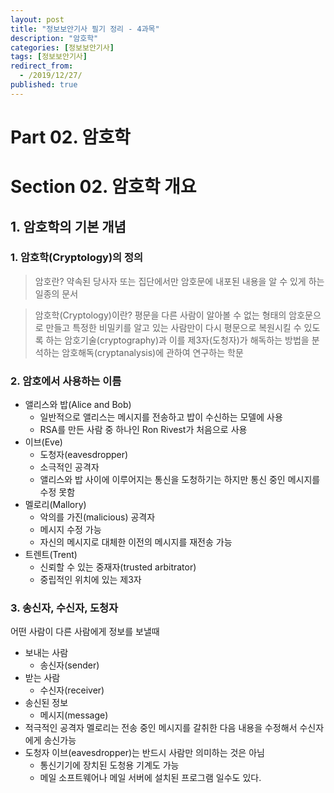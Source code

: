 ```yaml
---
layout: post
title: "정보보안기사 필기 정리 - 4과목"
description: "암호학"
categories: [정보보안기사]
tags: [정보보안기사]
redirect_from:
  - /2019/12/27/
published: true
---
```


# Part 02. 암호학

# Section 02. 암호학 개요

## 1. 암호학의 기본 개념

### 1. 암호학(Cryptology)의 정의

> 암호란?
> 약속된 당사자 또는 집단에서만 암호문에 내포된 내용을 알 수 있게 하는 일종의 문서

> 암호학(Cryptology)이란?
> 평문을 다른 사람이 알아볼 수 없는 형태의 암호문으로 만들고
> 특정한 비밀키를 알고 있는 사람만이 다시 평문으로 복원시킬 수 있도록 하는 암호기술(cryptography)과
> 이를 제3자(도청자)가 해독하는 방법을 분석하는 암호해독(cryptanalysis)에 관하여 연구하는 학문

### 2. 암호에서 사용하는 이름

- 앨리스와 밥(Alice and Bob)
  - 일반적으로 앨리스는 메시지를 전송하고 밥이 수신하는 모델에 사용
  - RSA를 만든 사람 중 하나인 Ron Rivest가 처음으로 사용
- 이브(Eve)
  - 도청자(eavesdropper)
  - 소극적인 공격자
  - 앨리스와 밥 사이에 이루어지는 통신을 도청하기는 하지만 통신 중인 메시지를 수정 못함
- 멜로리(Mallory)
  - 악의를 가진(malicious) 공격자
  - 메시지 수정 가능
  - 자신의 메시지로 대체한 이전의 메시지를 재전송 가능
- 트렌트(Trent)
  - 신뢰할 수 있는 중재자(trusted arbitrator)
  - 중립적인 위치에 있는 제3자

### 3. 송신자, 수신자, 도청자

어떤 사람이 다른 사람에게 정보를 보낼때

- 보내는 사람
  - 송신자(sender)
- 받는 사람
  - 수신자(receiver)
- 송신된 정보
  - 메시지(message)
- 적극적인 공격자 멜로리는 전송 중인 메시지를 갈취한 다음 내용을 수정해서 수신자에게 송신가능
- 도청자 이브(eavesdropper)는 반드시 사람만 의미하는 것은 아님
  - 통신기기에 장치된 도청용 기계도 가능
  - 메일 소프트웨어나 메일 서버에 설치된 프로그램 일수도 있다.
